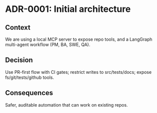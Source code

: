 # ADR-0001: Initial architecture
## Context
We are using a local MCP server to expose repo tools, and a LangGraph multi-agent workflow (PM, BA, SWE, QA).

## Decision
Use PR-first flow with CI gates; restrict writes to src/tests/docs; expose fs/git/tests/github tools.

## Consequences
Safer, auditable automation that can work on existing repos.
